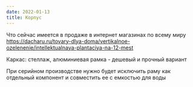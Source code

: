 ```yaml
---
date: 2022-01-13
title: Корпус
---
```


Что сейчас имеется в продаже в интернет магазинах по всему миру https://dacharu.ru/tovary-dlya-doma/vertikalnoe-ozelenenie/intellektualnaya-plantaciya-na-12-mest

Каркас: стеллаж, алюминиевая рамка  - дешевый и прочный вариант

При серийном производстве нужно будет исключить раму как отдельный компонент и совместить ее с емкостью для воды